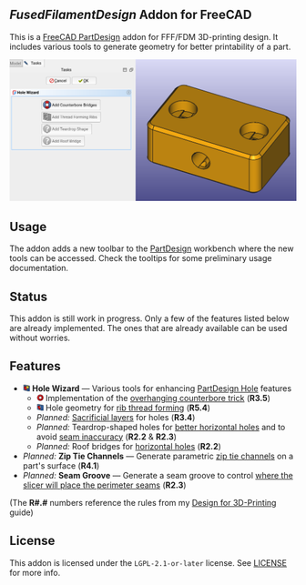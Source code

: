 _FusedFilamentDesign_ Addon for FreeCAD
---------------------------------------
This is a [FreeCAD PartDesign][fc-partdesign] addon for FFF/FDM 3D-printing design.  It includes various tools to generate geometry for better printability of a part.

![A demo screenshot of the Hole Wizard in action](./Resources/splash.png)

## Usage
The addon adds a new toolbar to the [PartDesign][fc-partdesign] workbench where
the new tools can be accessed.  Check the tooltips for some preliminary usage
documentation.

## Status
This addon is still work in progress.  Only a few of the features listed below
are already implemented.  The ones that are already available can be used
without worries.

## Features
- <img src="./Resources/icons/ffDesign_HoleWizard.svg" height="12" /> **Hole Wizard** — Various tools for enhancing [PartDesign Hole][fc-hole] features
  * <img src="./Resources/icons/ffDesign_CounterboreBridges.svg" height="12" /> Implementation of the [overhanging counterbore trick][df3dp-counterbore] (**R3.5**)
  * <img src="./Resources/icons/ffDesign_RibThreads.svg" height="12" /> Hole geometry for [rib thread forming][df3dp-ribthreads] (**R5.4**)
  * _Planned:_ [Sacrificial layers][df3dp-sacrificial] for holes (**R3.4**)
  * _Planned:_ Teardrop-shaped holes for [better horizontal holes][df3dp-horizontal-holes] and to avoid [seam inaccuracy][df3dp-seam] (**R2.2** & **R2.3**)
  * _Planned:_ Roof bridges for [horizontal holes][df3dp-horizontal-holes] (**R2.2**)
- _Planned:_ **Zip Tie Channels** — Generate parametric [zip tie channels][df3dp-zip-ties] on a part's surface (**R4.1**)
- _Planned:_ **Seam Groove** — Generate a seam groove to control [where the slicer will place the perimeter seams][df3dp-seam] (**R2.3**)

(The **R#.#** numbers reference the rules from my [Design for 3D-Printing][df3dp-main] guide)

## License
This addon is licensed under the `LGPL-2.1-or-later` license.  See [LICENSE](./LICENSE) for more info.

[fc-partdesign]: https://wiki.freecad.org/PartDesign_Workbench
[fc-hole]: https://wiki.freecad.org/PartDesign_Hole
[df3dp-main]: https://blog.rahix.de/design-for-3d-printing/
[df3dp-counterbore]: https://blog.rahix.de/design-for-3d-printing/#the-overhanging-counterbore-trick
[df3dp-ribthreads]: https://blog.rahix.de/design-for-3d-printing/#rib-thread-forming
[df3dp-horizontal-holes]: https://blog.rahix.de/design-for-3d-printing/#horizontal-holes
[df3dp-seam]: https://blog.rahix.de/design-for-3d-printing/#seemingly-seamless
[df3dp-sacrificial]: https://blog.rahix.de/design-for-3d-printing/#sacrificial-layers
[df3dp-zip-ties]: https://blog.rahix.de/design-for-3d-printing/#zip-tie-channels
